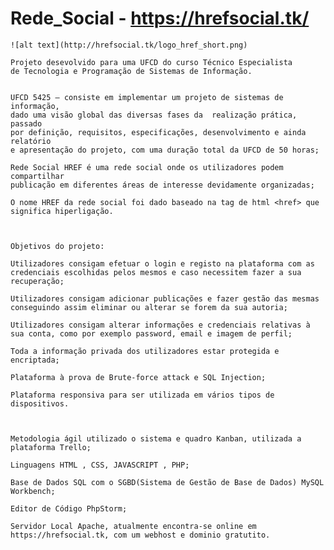 # Rede_Social - https://hrefsocial.tk/

    ![alt text](http://hrefsocial.tk/logo_href_short.png)

    Projeto desevolvido para uma UFCD do curso Técnico Especialista 
    de Tecnologia e Programação de Sistemas de Informação.
    
    
    UFCD 5425 – consiste em implementar um projeto de sistemas de informação, 
    dado uma visão global das diversas fases da  realização prática, passado 
    por definição, requisitos, especificações, desenvolvimento e ainda relatório 
    e apresentação do projeto, com uma duração total da UFCD de 50 horas;    
    
    Rede Social HREF é uma rede social onde os utilizadores podem compartilhar 
    publicação em diferentes áreas de interesse devidamente organizadas;
    
    O nome HREF da rede social foi dado baseado na tag de html <href> que significa hiperligação.
    


    Objetivos do projeto:

    Utilizadores consigam efetuar o login e registo na plataforma com as credenciais escolhidas pelos mesmos e caso necessitem fazer a sua recuperação;
    
    Utilizadores consigam adicionar publicações e fazer gestão das mesmas conseguindo assim eliminar ou alterar se forem da sua autoria;
    
    Utilizadores consigam alterar informações e credenciais relativas à sua conta, como por exemplo password, email e imagem de perfil;
    
    Toda a informação privada dos utilizadores estar protegida e encriptada;
    
    Plataforma à prova de Brute-force attack e SQL Injection;
    
    Plataforma responsiva para ser utilizada em vários tipos de dispositivos.



    Metodologia ágil utilizado o sistema e quadro Kanban, utilizada a plataforma Trello;
    
    Linguagens HTML , CSS, JAVASCRIPT , PHP;
    
    Base de Dados SQL com o SGBD(Sistema de Gestão de Base de Dados) MySQL Workbench;
    
    Editor de Código PhpStorm;
    
    Servidor Local Apache, atualmente encontra-se online em https://hrefsocial.tk, com um webhost e dominio gratutito.
